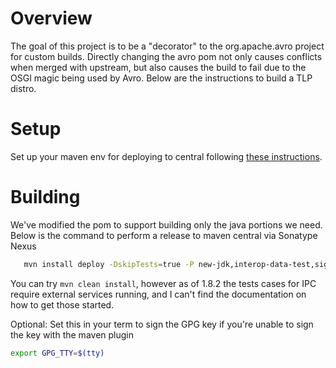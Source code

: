 # Overview

The goal of this project is to be a "decorator" to the org.apache.avro project for custom builds.
Directly changing the avro pom not only causes conflicts when merged with upstream, but also causes the build to fail
due to the OSGI magic being used by Avro.  Below are the instructions to build a TLP distro.

# Setup

Set up your maven env for deploying to central following [these instructions](http://central.sonatype.org/pages/apache-maven.html).

# Building

We've modified the pom to support building only the java portions we need.  Below is the command to perform a release to maven central via Sonatype Nexus

```bash
   mvn install deploy -DskipTests=true -P new-jdk,interop-data-test,sign
```

You can try `mvn clean install`, however as of 1.8.2 the tests cases for IPC require external services running, and I can't find
the documentation on how to get those started.  


Optional: Set this in your term to sign the GPG key if you're unable to sign the key with the maven plugin

```bash
export GPG_TTY=$(tty)
```
